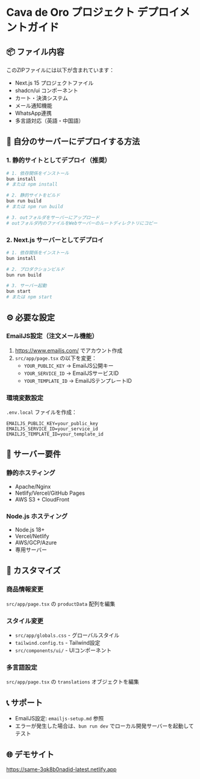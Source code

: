 # Cava de Oro プロジェクト デプロイメントガイド

## 📦 ファイル内容
このZIPファイルには以下が含まれています：
- Next.js 15 プロジェクトファイル
- shadcn/ui コンポーネント
- カート・決済システム
- メール通知機能
- WhatsApp連携
- 多言語対応（英語・中国語）

## 🚀 自分のサーバーにデプロイする方法

### 1. 静的サイトとしてデプロイ（推奨）

```bash
# 1. 依存関係をインストール
bun install
# または npm install

# 2. 静的サイトをビルド
bun run build
# または npm run build

# 3. outフォルダをサーバーにアップロード
# outフォルダ内のファイルをWebサーバーのルートディレクトリにコピー
```

### 2. Next.js サーバーとしてデプロイ

```bash
# 1. 依存関係をインストール
bun install

# 2. プロダクションビルド
bun run build

# 3. サーバー起動
bun start
# または npm start
```

## ⚙️ 必要な設定

### EmailJS設定（注文メール機能）
1. https://www.emailjs.com/ でアカウント作成
2. `src/app/page.tsx` の以下を変更：
   - `YOUR_PUBLIC_KEY` → EmailJS公開キー
   - `YOUR_SERVICE_ID` → EmailJSサービスID
   - `YOUR_TEMPLATE_ID` → EmailJSテンプレートID

### 環境変数設定
`.env.local` ファイルを作成：
```
EMAILJS_PUBLIC_KEY=your_public_key
EMAILJS_SERVICE_ID=your_service_id
EMAILJS_TEMPLATE_ID=your_template_id
```

## 📁 サーバー要件

### 静的ホスティング
- Apache/Nginx
- Netlify/Vercel/GitHub Pages
- AWS S3 + CloudFront

### Node.js ホスティング
- Node.js 18+
- Vercel/Netlify
- AWS/GCP/Azure
- 専用サーバー

## 🔧 カスタマイズ

### 商品情報変更
`src/app/page.tsx` の `productData` 配列を編集

### スタイル変更
- `src/app/globals.css` - グローバルスタイル
- `tailwind.config.ts` - Tailwind設定
- `src/components/ui/` - UIコンポーネント

### 多言語設定
`src/app/page.tsx` の `translations` オブジェクトを編集

## 📞 サポート
- EmailJS設定: `emailjs-setup.md` 参照
- エラーが発生した場合は、`bun run dev` でローカル開発サーバーを起動してテスト

## 🌐 デモサイト
https://same-3qk8b0nadid-latest.netlify.app
